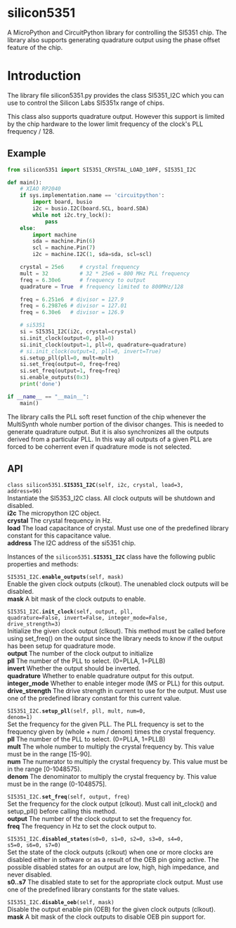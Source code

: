 
# silicon5351

A MicroPython and CircuitPython library for controlling the SI5351 chip.
The library also supports generating quadrature output
using the phase offset feature of the chip.

# Introduction

The library file silicon5351.py provides the class SI5351\_I2C
which you can use to control the Silicon Labs SI5351x range of chips.

This class also supports quadrature output.  However
this support is limited by the chip hardware to the 
lower limit frequency of the clock's PLL frequency / 128.

## Example

```python
from silicon5351 import SI5351_CRYSTAL_LOAD_10PF, SI5351_I2C

def main():
    # XIAO RP2040
    if sys.implementation.name == 'circuitpython':
        import board, busio
        i2c = busio.I2C(board.SCL, board.SDA)
        while not i2c.try_lock():
            pass
    else:
        import machine
        sda = machine.Pin(6)
        scl = machine.Pin(7)
        i2c = machine.I2C(1, sda=sda, scl=scl)

    crystal = 25e6     # crystal frequency
    mult = 32          # 32 * 25e6 = 800 MHz PLL frequency
    freq = 6.30e6      # frequency to output
    quadrature = True  # frequency limited to 800MHz/128

    freq = 6.251e6  # divisor = 127.9
    freq = 6.2987e6 # divisor = 127.01
    freq = 6.30e6   # divisor = 126.9

    # si5351
    si = SI5351_I2C(i2c, crystal=crystal)
    si.init_clock(output=0, pll=0)
    si.init_clock(output=1, pll=0, quadrature=quadrature)
    # si.init_clock(output=1, pll=0, invert=True)
    si.setup_pll(pll=0, mult=mult)
    si.set_freq(output=0, freq=freq) 
    si.set_freq(output=1, freq=freq) 
    si.enable_outputs(0x3)
    print('done')

if __name__ == "__main__":
    main()
```

The library calls the PLL soft reset function 
of the chip whenever the MultiSynth whole number portion
of the divisor changes.  This is needed to generate quadrature
output.  But it is also synchronizes all the outputs 
derived from a particular PLL.
In this way all outputs of a given PLL are forced to be coherrent
even if quadrature mode is not selected.

## API

<code>class silicon5351.<b>SI5351\_I2C</b>(self, i2c, crystal, load=3, address=96)</code>  
Instantiate the SI5353\_I2C class.  All clock outputs will be shutdown and disabled.  
**i2c** The micropython I2C object.  
**crystal** The crystal frequency in Hz.  
**load** The load capacitance of crystal.  Must use one of the predefined library constant for this capacitance value.  
**address** The I2C address of the si5351 chip.  

Instances of the <code>silicon5351.<b>SI5351\_I2C</b></code> class have the following public properties and methods:   

<code>SI5351\_I2C.<b>enable\_outputs</b>(self, mask)</code>  
Enable the given clock outputs (clkout).  The unenabled clock outputs will be disabled.  
**mask** A bit mask of the clock outputs to enable.  

<code>SI5351\_I2C.<b>init\_clock</b>(self, output, pll, quadrature=False, invert=False, integer\_mode=False, drive\_strength=3)</code>  
Initialize the given clock output (clkout).
This method must be called before using set\_freq() on the output since
the library needs to know if the output has been setup for quadrature mode.  
**output** The number of the clock output to initialize   
**pll** The number of the PLL to select. (0=PLLA, 1=PLLB)  
**invert** Whether the output should be inverted.  
**quadrature** Whether to enable quadrature output for this output.  
**integer\_mode** Whether to enable integer mode (MS or PLL) for this output.  
**drive\_strength** The drive strength in current to use for the output.  Must use one of the predefined library constant for this current value.  

<code>SI5351\_I2C.<b>setup\_pll</b>(self, pll, mult, num=0, denom=1)</code>  
Set the frequency for the given PLL.
The PLL frequency is set to the frequency given by (whole + num / denom) times the crystal frequency.  
**pll** The number of the PLL to select. (0=PLLA, 1=PLLB)  
**mult** The whole number to multiply the crystal frequency by.  This value must be in the range [15-90].  
**num** The numerator to multiply the crystal frequency by. This value must be in the range [0-1048575).  
**denom** The denominator to multiply the crystal frequency by. This value must be in the range (0-1048575].  

<code>SI5351\_I2C.<b>set\_freq</b>(self, output, freq)</code>  
Set the frequency for the clock output (clkout).
Must call init\_clock() and setup\_pll() before calling this method.  
**output** The number of the clock output to set the frequency for.  
**freq** The frequency in Hz to set the clock output to.  

<code>SI5351\_I2C.<b>disabled\_states</b>(s0=0, s1=0, s2=0, s3=0, s4=0, s5=0, s6=0, s7=0)</code>  
Set the state of the clock outputs (clkout) when one or more clocks are disabled either in software or as a result of the OEB pin going active.
The possible disabled states for an output are low, high, high impedance, and never disabled.  
**s0..s7** The disabled state to set for the appropriate clock output.  Must use one of the predefined library constants for the state values.  

<code>SI5351\_I2C.<b>disable\_oeb</b>(self, mask)</code>  
Disable the output enable pin (OEB) for the given clock outputs (clkout).  
**mask** A bit mask of the clock outputs to disable OEB pin support for.  


